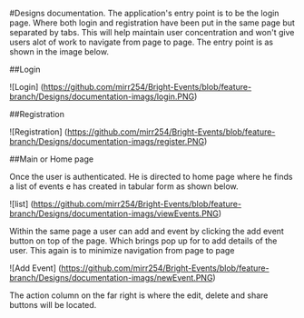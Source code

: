 #Designs documentation.
The application's entry point is to be the login page. Where both login and registration have been put in the same page but separated by tabs. 
This will help maintain user concentration and won't give users alot of work to navigate from page to page. The entry point is as shown in the image below.

##Login

![Login] (https://github.com/mirr254/Bright-Events/blob/feature-branch/Designs/documentation-imags/login.PNG)

##Registration

![Registration] (https://github.com/mirr254/Bright-Events/blob/feature-branch/Designs/documentation-imags/register.PNG)

##Main or Home page

Once the user is authenticated. He is directed to home page where he finds a list of events e has created in tabular form as shown below.

![list] (https://github.com/mirr254/Bright-Events/blob/feature-branch/Designs/documentation-imags/viewEvents.PNG)

Within the same page a user can add and event by clicking the add event button on top of the page. Which brings pop up for to add details of the user. This again is to minimize navigation from page to page

![Add Event] (https://github.com/mirr254/Bright-Events/blob/feature-branch/Designs/documentation-imags/newEvent.PNG)

The action column on the far right is where the edit, delete and share buttons will be located.